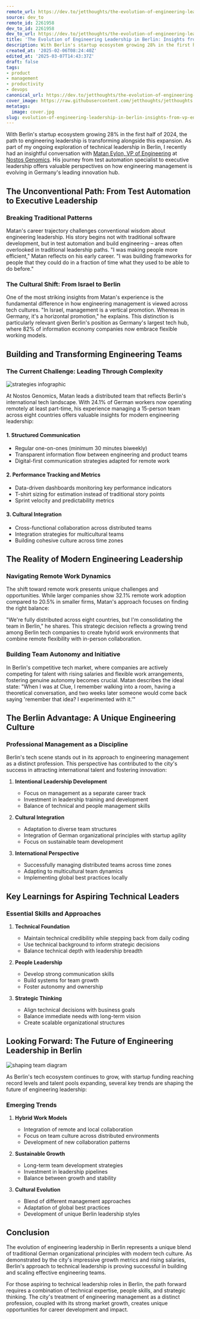 ```yaml
---
remote_url: https://dev.to/jetthoughts/the-evolution-of-engineering-leadership-in-berlin-insights-from-a-vp-engineerings-journey-1kgo
source: dev_to
remote_id: 2261958
dev_to_id: 2261958
dev_to_url: https://dev.to/jetthoughts/the-evolution-of-engineering-leadership-in-berlin-insights-from-a-vp-engineerings-journey-1kgo
title: 'The Evolution of Engineering Leadership in Berlin: Insights from a VP Engineering''s Journey'
description: With Berlin's startup ecosystem growing 28% in the first half of 2024, the path to engineering...
created_at: '2025-02-06T08:24:40Z'
edited_at: '2025-03-07T14:43:37Z'
draft: false
tags:
- product
- management
- productivity
- devops
canonical_url: https://dev.to/jetthoughts/the-evolution-of-engineering-leadership-in-berlin-insights-from-a-vp-engineerings-journey-1kgo
cover_image: https://raw.githubusercontent.com/jetthoughts/jetthoughts.github.io/master/content/blog/evolution-of-engineering-leadership-in-berlin-insights-from-vp-engineerings-journey-product-management/cover.jpg
metatags:
  image: cover.jpg
slug: evolution-of-engineering-leadership-in-berlin-insights-from-vp-engineerings-journey-product-management
---
```

With Berlin's startup ecosystem growing 28% in the first half of 2024, the path to engineering leadership is transforming alongside this expansion. As part of my ongoing exploration of technical leadership in Berlin, I recently had an insightful conversation with [Matan Eylon, VP of Engineering](https://www.linkedin.com/in/mataneylon/) at [Nostos Genomics](https://www.nostos-genomics.com/). His journey from test automation specialist to executive leadership offers valuable perspectives on how engineering management is evolving in Germany's leading innovation hub.

## The Unconventional Path: From Test Automation to Executive Leadership

### Breaking Traditional Patterns

Matan's career trajectory challenges conventional wisdom about engineering leadership. His story begins not with traditional software development, but in test automation and build engineering – areas often overlooked in traditional leadership paths. "I was making people more efficient," Matan reflects on his early career. "I was building frameworks for people that they could do in a fraction of time what they used to be able to do before."

### The Cultural Shift: From Israel to Berlin

One of the most striking insights from Matan's experience is the fundamental difference in how engineering management is viewed across tech cultures. "In Israel, management is a vertical promotion. Whereas in Germany, it's a horizontal promotion," he explains. This distinction is particularly relevant given Berlin's position as Germany's largest tech hub, where 82% of information economy companies now embrace flexible working models.

## Building and Transforming Engineering Teams

### The Current Challenge: Leading Through Complexity

![strategies infographic](file_0.png)

At Nostos Genomics, Matan leads a distributed team that reflects Berlin's international tech landscape. With 24.1% of German workers now operating remotely at least part-time, his experience managing a 15-person team across eight countries offers valuable insights for modern engineering leadership:

#### 1. Structured Communication

- Regular one-on-ones (minimum 30 minutes biweekly)
- Transparent information flow between engineering and product teams
- Digital-first communication strategies adapted for remote work

#### 2. Performance Tracking and Metrics

- Data-driven dashboards monitoring key performance indicators
- T-shirt sizing for estimation instead of traditional story points
- Sprint velocity and predictability metrics

#### 3. Cultural Integration

- Cross-functional collaboration across distributed teams
- Integration strategies for multicultural teams
- Building cohesive culture across time zones

## The Reality of Modern Engineering Leadership

### Navigating Remote Work Dynamics

The shift toward remote work presents unique challenges and opportunities. While larger companies show 32.1% remote work adoption compared to 20.5% in smaller firms, Matan's approach focuses on finding the right balance:

"We're fully distributed across eight countries, but I'm consolidating the team in Berlin," he shares. This strategic decision reflects a growing trend among Berlin tech companies to create hybrid work environments that combine remote flexibility with in-person collaboration.

### Building Team Autonomy and Initiative

In Berlin's competitive tech market, where companies are actively competing for talent with rising salaries and flexible work arrangements, fostering genuine autonomy becomes crucial. Matan describes the ideal state: "When I was at Clue, I remember walking into a room, having a theoretical conversation, and two weeks later someone would come back saying 'remember that idea? I experimented with it.'"

## The Berlin Advantage: A Unique Engineering Culture

### Professional Management as a Discipline

Berlin's tech scene stands out in its approach to engineering management as a distinct profession. This perspective has contributed to the city's success in attracting international talent and fostering innovation:

1. **Intentional Leadership Development**
   - Focus on management as a separate career track
   - Investment in leadership training and development
   - Balance of technical and people management skills

2. **Cultural Integration**
   - Adaptation to diverse team structures
   - Integration of German organizational principles with startup agility
   - Focus on sustainable team development

3. **International Perspective**
   - Successfully managing distributed teams across time zones
   - Adapting to multicultural team dynamics
   - Implementing global best practices locally

## Key Learnings for Aspiring Technical Leaders

### Essential Skills and Approaches

1. **Technical Foundation**
   - Maintain technical credibility while stepping back from daily coding
   - Use technical background to inform strategic decisions
   - Balance technical depth with leadership breadth

2. **People Leadership**
   - Develop strong communication skills
   - Build systems for team growth
   - Foster autonomy and ownership

3. **Strategic Thinking**
   - Align technical decisions with business goals
   - Balance immediate needs with long-term vision
   - Create scalable organizational structures

## Looking Forward: The Future of Engineering Leadership in Berlin

![shaping team diagram](file_1.png)

As Berlin's tech ecosystem continues to grow, with startup funding reaching record levels and talent pools expanding, several key trends are shaping the future of engineering leadership:

### Emerging Trends

1. **Hybrid Work Models**
   - Integration of remote and local collaboration
   - Focus on team culture across distributed environments
   - Development of new collaboration patterns

2. **Sustainable Growth**
   - Long-term team development strategies
   - Investment in leadership pipelines
   - Balance between growth and stability

3. **Cultural Evolution**
   - Blend of different management approaches
   - Adaptation of global best practices
   - Development of unique Berlin leadership styles

## Conclusion

The evolution of engineering leadership in Berlin represents a unique blend of traditional German organizational principles with modern tech culture. As demonstrated by the city's impressive growth metrics and rising salaries, Berlin's approach to technical leadership is proving successful in building and scaling effective engineering teams.

For those aspiring to technical leadership roles in Berlin, the path forward requires a combination of technical expertise, people skills, and strategic thinking. The city's treatment of engineering management as a distinct profession, coupled with its strong market growth, creates unique opportunities for career development and impact.
